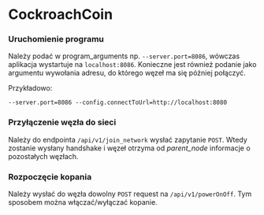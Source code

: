 # CockroachCoin


### Uruchomienie programu
Należy podać w program_arguments np. `--server.port=8086`, wówczas aplikacja wystartuje na `localhost:8086`.
Konieczne jest również podanie jako argumentu wywołania adresu, do którego węzeł ma się później połączyć.

Przykładowo:
```
--server.port=8086 --config.connectToUrl=http://localhost:8080
```

### Przyłączenie węzła do sieci
Należy do endpointa `/api/v1/join_network` wysłać zapytanie `POST`.
Wtedy zostanie wysłany handshake i węzeł otrzyma od *parent_node* informacje o pozostałych węzłach.


### Rozpoczęcie kopania
Należy wysłać do węzła dowolny `POST` request na `/api/v1/powerOnOff`. Tym sposobem można włączać/wyłączać kopanie.

